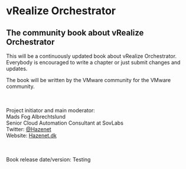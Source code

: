 # vRealize Orchestrator

## The community book about vRealize Orchestrator

This will be a continuously updated book about vRealize Orchestrator. Everybody is encouraged to write a chapter or just submit changes and updates.

The book will be written by the VMware community for the VMware community.
<br><br><br>

Project initiator and main moderator:<br>
Mads Fog Albrechtslund<br>
Senior Cloud Automation Consultant at SovLabs<br>
Twitter: [@Hazenet](https://twitter.com/Hazenet)<br>
Website: [Hazenet.dk](https://hazenet.dk)
<br><br><br>

Book release date/version: Testing


